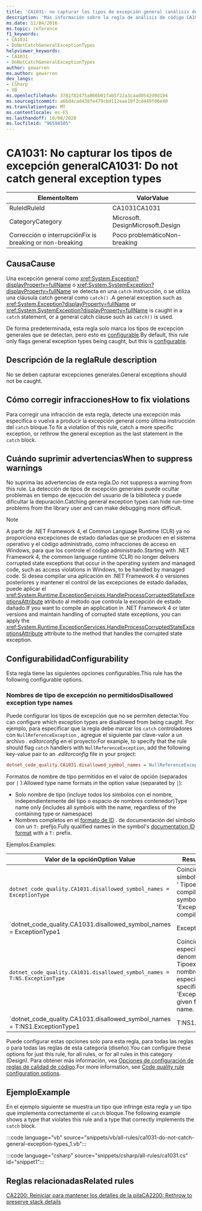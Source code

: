 ```yaml
---
title: 'CA1031: no capturar los tipos de excepción general (análisis de código)'
description: 'Más información sobre la regla de análisis de código CA1031: no detectar tipos de excepción general'
ms.date: 11/04/2016
ms.topic: reference
f1_keywords:
- CA1031
- DoNotCatchGeneralExceptionTypes
helpviewer_keywords:
- CA1031
- DoNotCatchGeneralExceptionTypes
author: gewarren
ms.author: gewarren
dev_langs:
- CSharp
- VB
ms.openlocfilehash: 3781f82475a866b01fab5f22a3caad0542d0d194
ms.sourcegitcommit: a6bd4cad438fe479cbd112eae10f2cd449f06e40
ms.translationtype: MT
ms.contentlocale: es-ES
ms.lasthandoff: 10/08/2020
ms.locfileid: "96594505"
---
```

# <a name="ca1031-do-not-catch-general-exception-types"></a><span data-ttu-id="a621f-103">CA1031: No capturar los tipos de excepción general</span><span class="sxs-lookup"><span data-stu-id="a621f-103">CA1031: Do not catch general exception types</span></span>

| <span data-ttu-id="a621f-104">Elemento</span><span class="sxs-lookup"><span data-stu-id="a621f-104">Item</span></span>                                     | <span data-ttu-id="a621f-105">Valor</span><span class="sxs-lookup"><span data-stu-id="a621f-105">Value</span></span>            |
|------------------------------------------|------------------|
| <span data-ttu-id="a621f-106">RuleId</span><span class="sxs-lookup"><span data-stu-id="a621f-106">RuleId</span></span>                                   | <span data-ttu-id="a621f-107">CA1031</span><span class="sxs-lookup"><span data-stu-id="a621f-107">CA1031</span></span>           |
| <span data-ttu-id="a621f-108">Category</span><span class="sxs-lookup"><span data-stu-id="a621f-108">Category</span></span>                                 | <span data-ttu-id="a621f-109">Microsoft. Design</span><span class="sxs-lookup"><span data-stu-id="a621f-109">Microsoft.Design</span></span> |
| <span data-ttu-id="a621f-110">Corrección o interrupción</span><span class="sxs-lookup"><span data-stu-id="a621f-110">Fix is breaking or non-breaking</span></span> | <span data-ttu-id="a621f-111">Poco problemático</span><span class="sxs-lookup"><span data-stu-id="a621f-111">Non-breaking</span></span>     |

## <a name="cause"></a><span data-ttu-id="a621f-112">Causa</span><span class="sxs-lookup"><span data-stu-id="a621f-112">Cause</span></span>

<span data-ttu-id="a621f-113">Una excepción general como <xref:System.Exception?displayProperty=fullName> o <xref:System.SystemException?displayProperty=fullName> se detecta en una `catch` instrucción, o se utiliza una cláusula catch general como `catch()` .</span><span class="sxs-lookup"><span data-stu-id="a621f-113">A general exception such as <xref:System.Exception?displayProperty=fullName> or <xref:System.SystemException?displayProperty=fullName> is caught in a `catch` statement, or a general catch clause such as `catch()` is used.</span></span>

<span data-ttu-id="a621f-114">De forma predeterminada, esta regla solo marca los tipos de excepción generales que se detectan, pero esto es [configurable](#configurability).</span><span class="sxs-lookup"><span data-stu-id="a621f-114">By default, this rule only flags general exception types being caught, but this is [configurable](#configurability).</span></span>

## <a name="rule-description"></a><span data-ttu-id="a621f-115">Descripción de la regla</span><span class="sxs-lookup"><span data-stu-id="a621f-115">Rule description</span></span>

<span data-ttu-id="a621f-116">No se deben capturar excepciones generales.</span><span class="sxs-lookup"><span data-stu-id="a621f-116">General exceptions should not be caught.</span></span>

## <a name="how-to-fix-violations"></a><span data-ttu-id="a621f-117">Cómo corregir infracciones</span><span class="sxs-lookup"><span data-stu-id="a621f-117">How to fix violations</span></span>

<span data-ttu-id="a621f-118">Para corregir una infracción de esta regla, detecte una excepción más específica o vuelva a producir la excepción general como última instrucción del `catch` bloque.</span><span class="sxs-lookup"><span data-stu-id="a621f-118">To fix a violation of this rule, catch a more specific exception, or rethrow the general exception as the last statement in the `catch` block.</span></span>

## <a name="when-to-suppress-warnings"></a><span data-ttu-id="a621f-119">Cuándo suprimir advertencias</span><span class="sxs-lookup"><span data-stu-id="a621f-119">When to suppress warnings</span></span>

<span data-ttu-id="a621f-120">No suprima las advertencias de esta regla.</span><span class="sxs-lookup"><span data-stu-id="a621f-120">Do not suppress a warning from this rule.</span></span> <span data-ttu-id="a621f-121">La detección de tipos de excepción generales puede ocultar problemas en tiempo de ejecución del usuario de la biblioteca y puede dificultar la depuración.</span><span class="sxs-lookup"><span data-stu-id="a621f-121">Catching general exception types can hide run-time problems from the library user and can make debugging more difficult.</span></span>

> [!NOTE]
> <span data-ttu-id="a621f-122">A partir de .NET Framework 4, el Common Language Runtime (CLR) ya no proporciona excepciones de estado dañadas que se producen en el sistema operativo y el código administrado, como infracciones de acceso en Windows, para que los controle el código administrado.</span><span class="sxs-lookup"><span data-stu-id="a621f-122">Starting with .NET Framework 4, the common language runtime (CLR) no longer delivers corrupted state exceptions that occur in the operating system and managed code, such as access violations in Windows, to be handled by managed code.</span></span> <span data-ttu-id="a621f-123">Si desea compilar una aplicación en .NET Framework 4 o versiones posteriores y mantener el control de las excepciones de estado dañadas, puede aplicar el <xref:System.Runtime.ExceptionServices.HandleProcessCorruptedStateExceptionsAttribute> atributo al método que controla la excepción de estado dañado.</span><span class="sxs-lookup"><span data-stu-id="a621f-123">If you want to compile an application in .NET Framework 4 or later versions and maintain handling of corrupted state exceptions, you can apply the <xref:System.Runtime.ExceptionServices.HandleProcessCorruptedStateExceptionsAttribute> attribute to the method that handles the corrupted state exception.</span></span>

## <a name="configurability"></a><span data-ttu-id="a621f-124">Configurabilidad</span><span class="sxs-lookup"><span data-stu-id="a621f-124">Configurability</span></span>

<span data-ttu-id="a621f-125">Esta regla tiene las siguientes opciones configurables.</span><span class="sxs-lookup"><span data-stu-id="a621f-125">This rule has the following configurable options.</span></span>

### <a name="disallowed-exception-type-names"></a><span data-ttu-id="a621f-126">Nombres de tipo de excepción no permitidos</span><span class="sxs-lookup"><span data-stu-id="a621f-126">Disallowed exception type names</span></span>

<span data-ttu-id="a621f-127">Puede configurar los tipos de excepción que no se permiten detectar.</span><span class="sxs-lookup"><span data-stu-id="a621f-127">You can configure which exception types are disallowed from being caught.</span></span> <span data-ttu-id="a621f-128">Por ejemplo, para especificar que la regla debe marcar los `catch` controladores con `NullReferenceException` , agregue el siguiente par clave-valor a un archivo *. editorconfig* en el proyecto:</span><span class="sxs-lookup"><span data-stu-id="a621f-128">For example, to specify that the rule should flag `catch` handlers with `NullReferenceException`, add the following key-value pair to an *.editorconfig* file in your project:</span></span>

```ini
dotnet_code_quality.CA1031.disallowed_symbol_names = NullReferenceException
```

<span data-ttu-id="a621f-129">Formatos de nombre de tipo permitidos en el valor de opción (separados por `|` ):</span><span class="sxs-lookup"><span data-stu-id="a621f-129">Allowed type name formats in the option value (separated by `|`):</span></span>

- <span data-ttu-id="a621f-130">Solo nombre de tipo (incluye todos los símbolos con el nombre, independientemente del tipo o espacio de nombres contenedor)</span><span class="sxs-lookup"><span data-stu-id="a621f-130">Type name only (includes all symbols with the name, regardless of the containing type or namespace)</span></span>
- <span data-ttu-id="a621f-131">Nombres completos en el [formato de ID](https://github.com/dotnet/csharplang/blob/master/spec/documentation-comments.md#id-string-format) . de documentación del símbolo con un `T:` prefijo.</span><span class="sxs-lookup"><span data-stu-id="a621f-131">Fully qualified names in the symbol's [documentation ID format](https://github.com/dotnet/csharplang/blob/master/spec/documentation-comments.md#id-string-format) with a `T:` prefix.</span></span>

<span data-ttu-id="a621f-132">Ejemplos:</span><span class="sxs-lookup"><span data-stu-id="a621f-132">Examples:</span></span>

| <span data-ttu-id="a621f-133">Valor de la opción</span><span class="sxs-lookup"><span data-stu-id="a621f-133">Option Value</span></span> | <span data-ttu-id="a621f-134">Resumen</span><span class="sxs-lookup"><span data-stu-id="a621f-134">Summary</span></span> |
| --- | --- |
|`dotnet_code_quality.CA1031.disallowed_symbol_names = ExceptionType` | <span data-ttu-id="a621f-135">Coincide con todos los símbolos denominados ' Tipoexcepción ' en la compilación</span><span class="sxs-lookup"><span data-stu-id="a621f-135">Matches all symbols named 'ExceptionType' in the compilation</span></span>
|`dotnet_code_quality.CA1031.disallowed_symbol_names = ExceptionType1|ExceptionType2` | <span data-ttu-id="a621f-136">Coincide con todos los símbolos denominados ' ExceptionType1 ' o ' ExceptionType2 ' en la compilación</span><span class="sxs-lookup"><span data-stu-id="a621f-136">Matches all symbols named either 'ExceptionType1' or 'ExceptionType2' in the compilation</span></span>
|`dotnet_code_quality.CA1031.disallowed_symbol_names = T:NS.ExceptionType` | <span data-ttu-id="a621f-137">Coincide con tipos específicos denominados ' Tipoexcepción ' con el nombre completo especificado.</span><span class="sxs-lookup"><span data-stu-id="a621f-137">Matches specific types named 'ExceptionType' with given fully qualified name.</span></span>
|`dotnet_code_quality.CA1031.disallowed_symbol_names = T:NS1.ExceptionType1|T:NS1.ExceptionType2` | <span data-ttu-id="a621f-138">Coincide con los tipos denominados "ExceptionType1" y "ExceptionType2" con los nombres completos correspondientes</span><span class="sxs-lookup"><span data-stu-id="a621f-138">Matches types named 'ExceptionType1' and 'ExceptionType2' with respective fully qualified names</span></span>

<span data-ttu-id="a621f-139">Puede configurar estas opciones solo para esta regla, para todas las reglas o para todas las reglas de esta categoría (diseño).</span><span class="sxs-lookup"><span data-stu-id="a621f-139">You can configure these options for just this rule, for all rules, or for all rules in this category (Design).</span></span> <span data-ttu-id="a621f-140">Para obtener más información, vea [Opciones de configuración de reglas de calidad de código](../code-quality-rule-options.md).</span><span class="sxs-lookup"><span data-stu-id="a621f-140">For more information, see [Code quality rule configuration options](../code-quality-rule-options.md).</span></span>

## <a name="example"></a><span data-ttu-id="a621f-141">Ejemplo</span><span class="sxs-lookup"><span data-stu-id="a621f-141">Example</span></span>

<span data-ttu-id="a621f-142">En el ejemplo siguiente se muestra un tipo que infringe esta regla y un tipo que implementa correctamente el `catch` bloque.</span><span class="sxs-lookup"><span data-stu-id="a621f-142">The following example shows a type that violates this rule and a type that correctly implements the `catch` block.</span></span>

:::code language="vb" source="snippets/vb/all-rules/ca1031-do-not-catch-general-exception-types_1.vb":::

:::code language="csharp" source="snippets/csharp/all-rules/ca1031.cs" id="snippet1":::

## <a name="related-rules"></a><span data-ttu-id="a621f-143">Reglas relacionadas</span><span class="sxs-lookup"><span data-stu-id="a621f-143">Related rules</span></span>

[<span data-ttu-id="a621f-144">CA2200: Reiniciar para mantener los detalles de la pila</span><span class="sxs-lookup"><span data-stu-id="a621f-144">CA2200: Rethrow to preserve stack details</span></span>](ca2200.md)
